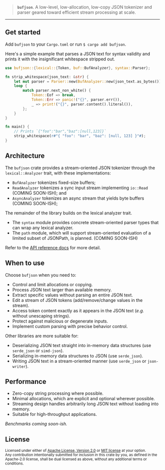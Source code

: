 
> **`bufjson`**. A low-level, low-allocation, low-copy JSON tokenizer and parser geared toward
> efficient stream processing at scale.

----------------------------------------------------------------------------------------------------

## Get started

Add `bufjson` to your `Cargo.toml` or run `$ cargo add bufjson`.

Here's a simple example that parses a JSON text for syntax validity and prints it with the
insignificant whitespace stripped out.

```rust
use bufjson::{lexical::{Token, buf::BufAnalyzer}, syntax::Parser};

fn strip_whitespace(json_text: &str) {
    let mut parser = Parser::new(BufAnalyzer::new(json_text.as_bytes()));
    loop {
        match parser.next_non_white() {
            Token::Eof => break,
            Token::Err => panic!("{}", parser.err()),
            _ => print!("{}", parser.content().literal()),
        };
    }
}

fn main() {
    // Prints `{"foo":"bar","baz":[null,123]}`
    strip_whitespace(r#"{ "foo": "bar", "baz": [null, 123] }"#);
}
```

## Architecture

The `bufjson` crate provides a stream-oriented JSON tokenizer through the `lexical::Analyzer` trait, with these implementations:

- `BufAnalyzer` tokenizes fixed-size buffers;
- `ReadAnalyzer` tokenizes a sync input stream implementing `io::Read` (COMING SOON-ISH); and
- `AsyncAnalyzer` tokenizes an async stream that yields byte buffers (COMING SOON-ISH);

The remainder of the library builds on the lexical analyzer trait.

- The `syntax` module provides concrete stream-oriented parser types that can wrap any lexical
  analyzer.
- The `path` module, which will support stream-oriented evaluation of a limited subset of JSONPath,
  is planned. (COMING SOON-ISH)

Refer to the [API reference docs](https://docs.rs/bufjson/latest/bufjson/) for more detail.

## When to use

Choose `bufjson` when you need to:

- Control and limit allocations or copying.
- Process JSON text larger than available memory.
- Extract specific values without parsing an entire JSON text.
- Edit a stream of JSON tokens (add/remove/change values in the stream).
- Access token content exactly as it appears in the JSON text (*e.g.* without unescaping strings).
- Protect against malicious or degenerate inputs.
- Implement custom parsing with precise behavior control.

Other libraries are more suitable for:

- Deserializing JSON text straight into in-memory data structures (use `serde_json` or `simd-json`).
- Serializing in-memory data structures to JSON (use `serde_json`).
- Writing JSON text in a stream-oriented manner (use `serde_json` or `json-writer`).

## Performance

- Zero-copy string processing where possible.
- Minimal allocations, which are explicit and optional wherever possible.
- Streaming design handles arbitrarily long JSON text without loading into memory.
- Suitable for high-throughput applications.

*Benchmarks coming soon-ish.*

## License

<sup>
Licensed under either of <a href="LICENSE-APACHE">Apache License, Version 2.0</a> or
<a href="LICENSE-MIT">MIT license</a> at your option.
</sup>

<br>

<sub>
Any contribution intentionally submitted for inclusion in this crate by you, as defined in the Apache-2.0 license, shall be dual licensed as above, without any additional terms or conditions.
</sub>
